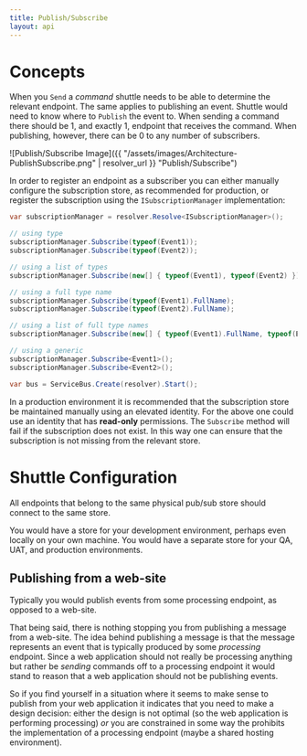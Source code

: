 ```yaml
---
title: Publish/Subscribe
layout: api
---
```

# Concepts

When you `Send` a *command* shuttle needs to be able to determine the relevant endpoint.  The same applies to publishing an event.  Shuttle would need to know where to `Publish` the event to.  When sending a command there should be 1, and exactly 1, endpoint that receives the command.  When publishing, however, there can be 0 to any number of subscribers.

![Publish/Subscribe Image]({{ "/assets/images/Architecture-PublishSubscribe.png" | resolver_url }} "Publish/Subscribe")

In order to register an endpoint as a subscriber you can either manually configure the subscription store, as recommended for production, or register the subscription using the `ISubscriptionManager` implementation:

``` c#
var subscriptionManager = resolver.Resolve<ISubscriptionManager>();

// using type
subscriptionManager.Subscribe(typeof(Event1));
subscriptionManager.Subscribe(typeof(Event2));

// using a list of types
subscriptionManager.Subscribe(new[] { typeof(Event1), typeof(Event2) });

// using a full type name
subscriptionManager.Subscribe(typeof(Event1).FullName);
subscriptionManager.Subscribe(typeof(Event2).FullName);

// using a list of full type names
subscriptionManager.Subscribe(new[] { typeof(Event1).FullName, typeof(Event2).FullName });

// using a generic
subscriptionManager.Subscribe<Event1>();
subscriptionManager.Subscribe<Event2>();

var bus = ServiceBus.Create(resolver).Start();
```

In a production environment it is recommended that the subscription store be maintained manually using an elevated identity.  For the above one could use an identity that has **read-only** permissions.  The `Subscribe` method will fail if the subscription does not exist.  In this way one can ensure that the subscription is not missing from the relevant store.

# Shuttle Configuration

All endpoints that belong to the same physical pub/sub store should connect to the same store.  

You would have a store for your development environment, perhaps even locally on your own machine.  You would have a separate store for your QA, UAT, and production environments.

## Publishing from a web-site

Typically you would publish events from some processing endpoint, as opposed to a web-site.

That being said, there is nothing stopping you from publishing a message from a web-site.  The idea behind publishing a message is that the message represents an event that is typically produced by some *processing* endpoint.  Since a web application should not really be processing anything but rather be *sending* commands off to a processing endpoint it would stand to reason that a web application should not be publishing events.

So if you find yourself in a situation where it seems to make sense to publish from your web application it indicates that you need to make a design decision: either the design is not optimal (so the web application is performing processing) *or* you are constrained in some way the prohibits the implementation of a processing endpoint (maybe a shared hosting environment).
